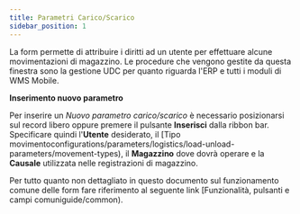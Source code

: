 ```yaml
---
title: Parametri Carico/Scarico
sidebar_position: 1
---
```


La form permette di attribuire i diritti ad un utente per effettuare alcune movimentazioni di magazzino.  Le procedure che vengono gestite da questa finestra sono la gestione UDC per quanto riguarda l'ERP e tutti i moduli di WMS Mobile.

**Inserimento nuovo parametro**

Per inserire un *Nuovo parametro carico/scarico* è necessario posizionarsi sul record libero oppure premere il pulsante **Inserisci** dalla ribbon bar.  
Specificare quindi l'**Utente** desiderato, il [Tipo movimentoconfigurations/parameters/logistics/load-unload-parameters/movement-types), il **Magazzino** dove dovrà operare e la **Causale** utilizzata nelle registrazioni di magazzino.

Per tutto quanto non dettagliato in questo documento sul funzionamento comune delle form fare riferimento al seguente link [Funzionalità, pulsanti e campi comuniguide/common).